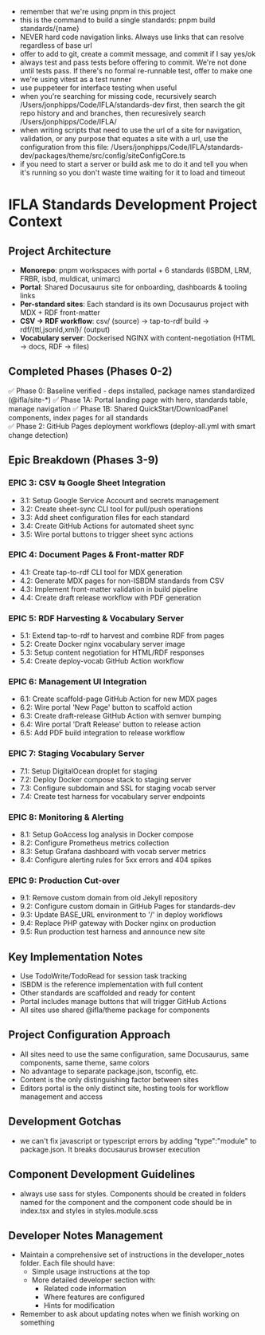 - remember that we're using pnpm in this project
- this is the command to build a single standards: pnpm build standards/{name}
- NEVER hard code navigation links. Always use links that can resolve regardless of base url
- offer to add to git, create a commit message, and commit if I say yes/ok
- always test and pass tests before offering to commit. We're not done until tests pass. If there's no formal re-runnable test, offer to make one
- we're using vitest as a test runner
- use puppeteer for interface testing when useful
- when you're searching for missing code, recursively search /Users/jonphipps/Code/IFLA/standards-dev first, then search the git repo history and and branches, then recuresively search /Users/jonphipps/Code/IFLA/
- when writing scripts that need to use the url of a site for navigation, validation, or any purpose that equates a site with a url, use the configuration from this file: /Users/jonphipps/Code/IFLA/standards-dev/packages/theme/src/config/siteConfigCore.ts
- if you need to start a server or build ask me to do it and tell you when it's running so you don't waste time waiting for it to load and timeout

# IFLA Standards Development Project Context

## Project Architecture
- **Monorepo**: pnpm workspaces with portal + 6 standards (ISBDM, LRM, FRBR, isbd, muldicat, unimarc)
- **Portal**: Shared Docusaurus site for onboarding, dashboards & tooling links
- **Per-standard sites**: Each standard is its own Docusaurus project with MDX + RDF front-matter
- **CSV → RDF workflow**: csv/ (source) → tap-to-rdf build → rdf/{ttl,jsonld,xml}/ (output)
- **Vocabulary server**: Dockerised NGINX with content-negotiation (HTML → docs, RDF → files)

## Completed Phases (Phases 0-2)
✅ Phase 0: Baseline verified - deps installed, package names standardized (@ifla/site-*)
✅ Phase 1A: Portal landing page with hero, standards table, manage navigation
✅ Phase 1B: Shared QuickStart/DownloadPanel components, index pages for all standards  
✅ Phase 2: GitHub Pages deployment workflows (deploy-all.yml with smart change detection)

## Epic Breakdown (Phases 3-9)

### EPIC 3: CSV ⇆ Google Sheet Integration
- 3.1: Setup Google Service Account and secrets management
- 3.2: Create sheet-sync CLI tool for pull/push operations
- 3.3: Add sheet configuration files for each standard
- 3.4: Create GitHub Actions for automated sheet sync
- 3.5: Wire portal buttons to trigger sheet sync actions

### EPIC 4: Document Pages & Front-matter RDF
- 4.1: Create tap-to-rdf CLI tool for MDX generation
- 4.2: Generate MDX pages for non-ISBDM standards from CSV
- 4.3: Implement front-matter validation in build pipeline
- 4.4: Create draft release workflow with PDF generation

### EPIC 5: RDF Harvesting & Vocabulary Server
- 5.1: Extend tap-to-rdf to harvest and combine RDF from pages
- 5.2: Create Docker nginx vocabulary server image
- 5.3: Setup content negotiation for HTML/RDF responses
- 5.4: Create deploy-vocab GitHub Action workflow

### EPIC 6: Management UI Integration
- 6.1: Create scaffold-page GitHub Action for new MDX pages
- 6.2: Wire portal 'New Page' button to scaffold action
- 6.3: Create draft-release GitHub Action with semver bumping
- 6.4: Wire portal 'Draft Release' button to release action
- 6.5: Add PDF build integration to release workflow

### EPIC 7: Staging Vocabulary Server
- 7.1: Setup DigitalOcean droplet for staging
- 7.2: Deploy Docker compose stack to staging server
- 7.3: Configure subdomain and SSL for staging vocab server
- 7.4: Create test harness for vocabulary server endpoints

### EPIC 8: Monitoring & Alerting
- 8.1: Setup GoAccess log analysis in Docker compose
- 8.2: Configure Prometheus metrics collection
- 8.3: Setup Grafana dashboard with vocab server metrics
- 8.4: Configure alerting rules for 5xx errors and 404 spikes

### EPIC 9: Production Cut-over
- 9.1: Remove custom domain from old Jekyll repository
- 9.2: Configure custom domain in GitHub Pages for standards-dev
- 9.3: Update BASE_URL environment to '/' in deploy workflows
- 9.4: Replace PHP gateway with Docker nginx on production
- 9.5: Run production test harness and announce new site

## Key Implementation Notes
- Use TodoWrite/TodoRead for session task tracking
- ISBDM is the reference implementation with full content
- Other standards are scaffolded and ready for content
- Portal includes manage buttons that will trigger GitHub Actions
- All sites use shared @ifla/theme package for components

## Project Configuration Approach
- All sites need to use the same configuration, same Docusaurus, same components, same theme, same colors
- No advantage to separate package.json, tsconfig, etc.
- Content is the only distinguishing factor between sites
- Editors portal is the only distinct site, hosting tools for workflow management and access

## Development Gotchas
- we can't fix javascript or typescript errors by adding "type":"module" to package.json. It breaks docusaurus browser execution

## Component Development Guidelines
- always use sass for styles. Components should be created in folders named for the component and the component code should be in index.tsx and styles in styles.module.scss

## Developer Notes Management
- Maintain a comprehensive set of instructions in the developer_notes folder. Each file should have:
    - Simple usage instructions at the top
    - More detailed developer section with:
        - Related code information
        - Where features are configured
        - Hints for modification
- Remember to ask about updating notes when we finish working on something
